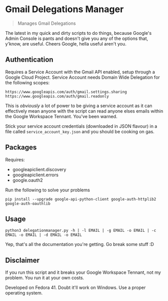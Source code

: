 # Gmail Delegations Manager 

> Manages Gmail Delegations

The latest in my quick and dirty scripts to do things, because Google's Admin Console is pants and doesn't give you any of the options that, y'know, are useful. Cheers Google, hella useful aren't you.

## Authentication
Requires a Service Account with the Gmail API enabled, setup through a Google Cloud Project. Service Account needs Domain Wide Delegation for the following scopes:
```
https://www.googleapis.com/auth/gmail.settings.sharing
https://www.googleapis.com/auth/gmail.readonly
```

This is _obviously_ a lot of power to be giving a service account as it can effectively mean anyone with the script can read anyone elses emails within the Google Workspace Tennant. You've been warned.

Stick your service account credentials (downloaded in JSON flavour) in a file called `service_account_key.json` and you should be cooking on gas.

## Packages
Requires:
* googleapiclient.discovery
* googleapiclient.errors
* google.oauth2

Run the following to solve your problems
```
pip install --upgrade google-api-python-client google-auth-httplib2 google-auth-oauthlib
```

## Usage
```
python3 delegationmanager.py -h | -l EMAIL | -g EMAIL -o EMAIL | -c EMAIL -o EMAIL | -d EMAIL -o EMAIL
```
Yep, that's all the documentation you're getting. Go break some stuff :D


## Disclaimer
If you run this script and it breaks your Google Workspace Tennant, not my problem. You run it at your own costs.

Developed on Fedora 41. Doubt it'll work on Windows. Use a proper operating system.